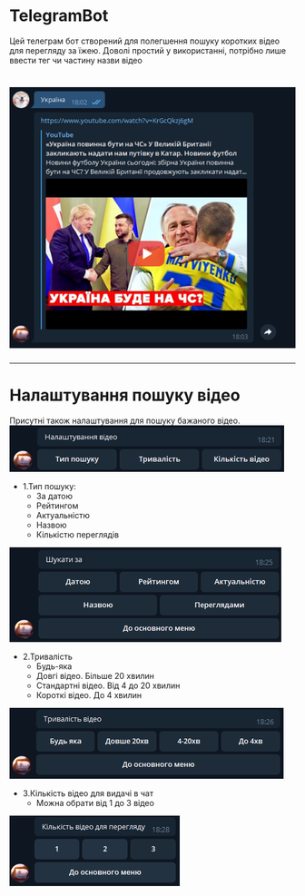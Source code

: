 # TelegramBot
Цей телеграм бот створений для полегшення пошуку коротких відео для перегляду за їжею.
Доволі простий у використанні, потрібно лише ввести тег чи частину назви відео
# ![img.png](img/img.png)

---
# Налаштування пошуку відео
Присутні також налаштування для пошуку бажаного відео.
![img_3.png](img/img_3.png)

- 1.Тип пошуку:
  - За датою
  - Рейтингом
  - Актуальністю
  - Назвою
  - Кількістю переглядів
  
![img_1.png](img/img_1.png)
- 2.Тривалість
  - Будь-яка
  - Довгі відео. Більше 20 хвилин
  - Стандартні відео. Від 4 до 20 хвилин
  - Короткі відео. До 4 хвилин

![img_2.png](img/img_2.png)
- 3.Кількість відео для видачі в чат 
  - Можна обрати від 1 до 3 відео 
  
 ![img.png](img/img_4.png)
